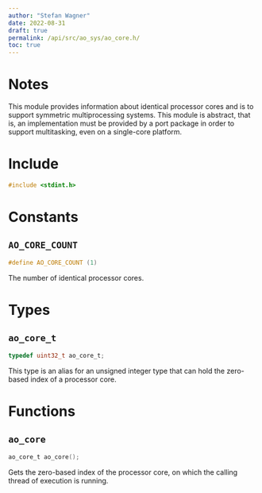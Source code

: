```yaml
---
author: "Stefan Wagner"
date: 2022-08-31
draft: true
permalink: /api/src/ao_sys/ao_core.h/
toc: true
---
```


# Notes

This module provides information about identical processor cores and is to support symmetric multiprocessing systems. This module is abstract, that is, an implementation must be provided by a port package in order to support multitasking, even on a single-core platform.

# Include

```c
#include <stdint.h>
```

# Constants

## `AO_CORE_COUNT`

```c
#define AO_CORE_COUNT (1)
```

The number of identical processor cores.

# Types

## `ao_core_t`

```c
typedef uint32_t ao_core_t;
```

This type is an alias for an unsigned integer type that can hold the zero-based index of a processor core.

# Functions

## `ao_core`

```c
ao_core_t ao_core();
```

Gets the zero-based index of the processor core, on which the calling thread of execution is running.
